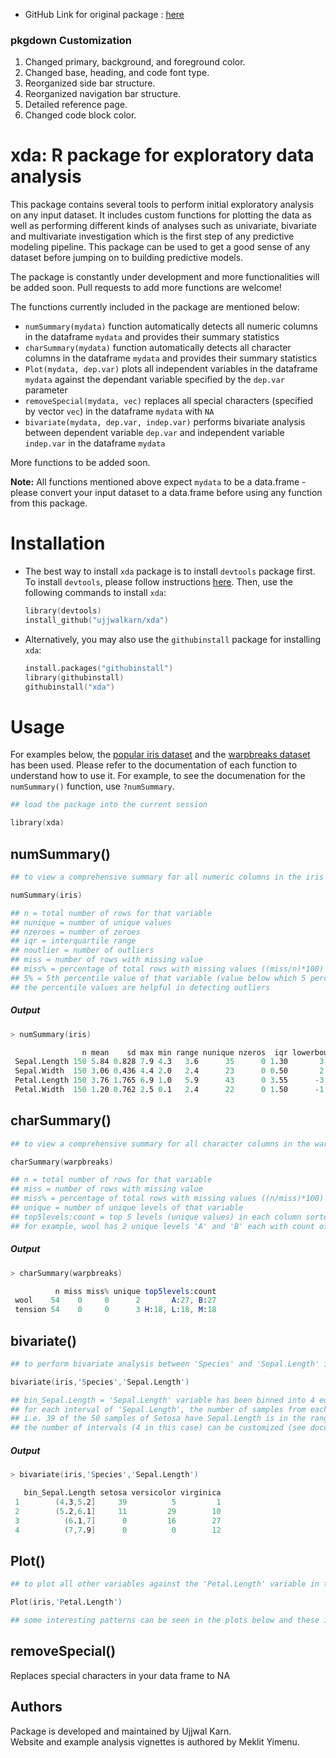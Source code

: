 
-   GitHub Link for original package : [here](https://github.com/ujjwalkarn/xda)

### pkgdown Customization

1.  Changed primary, background, and foreground color.
2.  Changed base, heading, and code font type.
3.  Reorganized side bar structure.
4.  Reorganized  navigation bar structure.
5.  Detailed reference page.
6.  Changed code block color.

# xda: R package for exploratory data analysis

This package contains several tools to perform initial exploratory analysis on any input dataset. It includes custom functions for plotting the data as well as performing different kinds of analyses such as univariate, bivariate and multivariate investigation which is the first step of any predictive modeling pipeline. This package can be used to get a good sense of any dataset before jumping on to building predictive models.

The package is constantly under development and more functionalities will be added soon. Pull requests to add more functions are welcome!

The functions currently included in the package are mentioned below:

-   `numSummary(mydata)` function automatically detects all numeric columns in the dataframe `mydata` and provides their summary statistics
-   `charSummary(mydata)` function automatically detects all character columns in the dataframe `mydata` and provides their summary statistics
-   `Plot(mydata, dep.var)` plots all independent variables in the dataframe `mydata` against the dependant variable specified by the `dep.var` parameter
-   `removeSpecial(mydata, vec)` replaces all special characters (specified by vector `vec`) in the dataframe `mydata` with `NA`
-   `bivariate(mydata, dep.var, indep.var)` performs bivariate analysis between dependent variable `dep.var` and independent variable `indep.var` in the dataframe `mydata`

More functions to be added soon.

**Note:** All functions mentioned above expect `mydata` to be a data.frame - please convert your input dataset to a data.frame before using any function from this package.

# Installation

-   The best way to install `xda` package is to install `devtools` package first. To install `devtools`, please follow instructions [here](https://github.com/hadley/devtools). Then, use the following commands to install `xda`:

    ``` s
    library(devtools)
    install_github("ujjwalkarn/xda")
    ```

-   Alternatively, you may also use the `githubinstall` package for installing `xda`:

    ``` s
    install.packages("githubinstall")
    library(githubinstall)
    githubinstall("xda")
    ```


# Usage

For examples below, the [popular iris dataset](https://en.wikipedia.org/wiki/Iris_flower_data_set) and the [warpbreaks dataset](https://stat.ethz.ch/R-manual/R-devel/library/datasets/html/warpbreaks.html) has been used. Please refer to the documentation of each function to understand how to use it. For example, to see the documenation for the `numSummary()` function, use `?numSummary`.

``` s
## load the package into the current session

library(xda)
```

## numSummary()

``` s
## to view a comprehensive summary for all numeric columns in the iris dataset

numSummary(iris)

## n = total number of rows for that variable
## nunique = number of unique values
## nzeroes = number of zeroes
## iqr = interquartile range
## noutlier = number of outliers
## miss = number of rows with missing value
## miss% = percentage of total rows with missing values ((miss/n)*100)
## 5% = 5th percentile value of that variable (value below which 5 percent of the observations may be found)
## the percentile values are helpful in detecting outliers
```

##### Output

``` s
> numSummary(iris)

                n mean    sd max min range nunique nzeros  iqr lowerbound upperbound noutlier kurtosis skewness mode miss miss%   1%   5% 25%  50% 75%  95%  99%
 Sepal.Length 150 5.84 0.828 7.9 4.3   3.6      35      0 1.30       3.15       8.35        0   -0.606    0.309  5.0    0     0 4.40 4.60 5.1 5.80 6.4 7.25 7.70
 Sepal.Width  150 3.06 0.436 4.4 2.0   2.4      23      0 0.50       2.05       4.05        4    0.139    0.313  3.0    0     0 2.20 2.34 2.8 3.00 3.3 3.80 4.15
 Petal.Length 150 3.76 1.765 6.9 1.0   5.9      43      0 3.55      -3.72      10.42        0   -1.417   -0.269  1.4    0     0 1.15 1.30 1.6 4.35 5.1 6.10 6.70
 Petal.Width  150 1.20 0.762 2.5 0.1   2.4      22      0 1.50      -1.95       4.05        0   -1.358   -0.101  0.2    0     0 0.10 0.20 0.3 1.30 1.8 2.30 2.50
```

## charSummary()

``` s
## to view a comprehensive summary for all character columns in the warpbreaks dataset

charSummary(warpbreaks)

## n = total number of rows for that variable
## miss = number of rows with missing value
## miss% = percentage of total rows with missing values ((n/miss)*100)
## unique = number of unique levels of that variable
## top5levels:count = top 5 levels (unique values) in each column sorted by count
## for example, wool has 2 unique levels 'A' and 'B' each with count of 27 
```

##### Output

``` s
> charSummary(warpbreaks)

          n miss miss% unique top5levels:count
 wool    54    0     0      2       A:27, B:27
 tension 54    0     0      3 H:18, L:18, M:18
```

## bivariate()

``` s
## to perform bivariate analysis between 'Species' and 'Sepal.Length' in the iris dataset

bivariate(iris,'Species','Sepal.Length')

## bin_Sepal.Length = 'Sepal.Length' variable has been binned into 4 equal intervals (original range is [4.3,7.9])
## for each interval of 'Sepal.Length', the number of samples from each category of 'Species' is shown 
## i.e. 39 of the 50 samples of Setosa have Sepal.Length is in the range (4.3,5.2], and so on. 
## the number of intervals (4 in this case) can be customized (see documentation)
```

##### Output

``` s
> bivariate(iris,'Species','Sepal.Length')

   bin_Sepal.Length setosa versicolor virginica
 1        (4.3,5.2]     39          5         1
 2        (5.2,6.1]     11         29        10
 3          (6.1,7]      0         16        27
 4          (7,7.9]      0          0        12
```

## Plot()

``` s
## to plot all other variables against the 'Petal.Length' variable in the iris dataset

Plot(iris,'Petal.Length')

## some interesting patterns can be seen in the plots below and these insights can be used for predictive modeling
```

## removeSpecial()
Replaces special characters in your data frame to NA

## Authors 
Package is developed and maintained by Ujjwal Karn.\
Website and example analysis vignettes is authored by Meklit Yimenu. 
